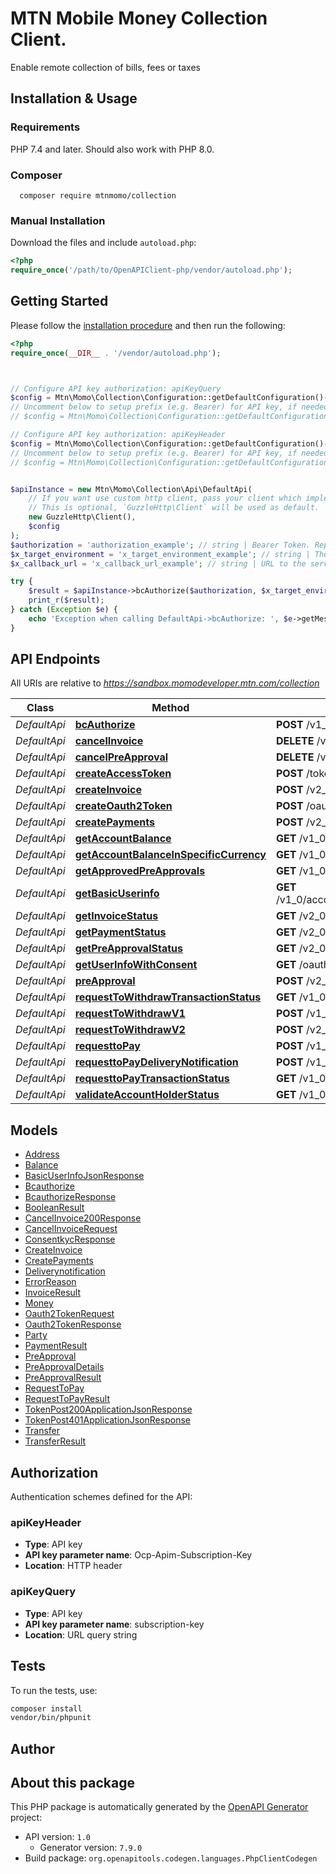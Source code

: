 # MTN Mobile Money Collection Client.

Enable remote collection of bills, fees or taxes


## Installation & Usage

### Requirements

PHP 7.4 and later.
Should also work with PHP 8.0.

### Composer

```shell
  composer require mtnmomo/collection
```

### Manual Installation

Download the files and include `autoload.php`:

```php
<?php
require_once('/path/to/OpenAPIClient-php/vendor/autoload.php');
```

## Getting Started

Please follow the [installation procedure](#installation--usage) and then run the following:

```php
<?php
require_once(__DIR__ . '/vendor/autoload.php');



// Configure API key authorization: apiKeyQuery
$config = Mtn\Momo\Collection\Configuration::getDefaultConfiguration()->setApiKey('subscription-key', 'YOUR_API_KEY');
// Uncomment below to setup prefix (e.g. Bearer) for API key, if needed
// $config = Mtn\Momo\Collection\Configuration::getDefaultConfiguration()->setApiKeyPrefix('subscription-key', 'Bearer');

// Configure API key authorization: apiKeyHeader
$config = Mtn\Momo\Collection\Configuration::getDefaultConfiguration()->setApiKey('Ocp-Apim-Subscription-Key', 'YOUR_API_KEY');
// Uncomment below to setup prefix (e.g. Bearer) for API key, if needed
// $config = Mtn\Momo\Collection\Configuration::getDefaultConfiguration()->setApiKeyPrefix('Ocp-Apim-Subscription-Key', 'Bearer');


$apiInstance = new Mtn\Momo\Collection\Api\DefaultApi(
    // If you want use custom http client, pass your client which implements `GuzzleHttp\ClientInterface`.
    // This is optional, `GuzzleHttp\Client` will be used as default.
    new GuzzleHttp\Client(),
    $config
);
$authorization = 'authorization_example'; // string | Bearer Token. Replace with a valid oauth2 token received from oauth2 token endpoint in Wallet Platform.
$x_target_environment = 'x_target_environment_example'; // string | The identifier of the Wallet Platform system where the transaction shall be processed. This parameter is used to route the request to the Wallet Platform system that will initiate the transaction.
$x_callback_url = 'x_callback_url_example'; // string | URL to the server where the callback should be sent.

try {
    $result = $apiInstance->bcAuthorize($authorization, $x_target_environment, $x_callback_url);
    print_r($result);
} catch (Exception $e) {
    echo 'Exception when calling DefaultApi->bcAuthorize: ', $e->getMessage(), PHP_EOL;
}

```

## API Endpoints

All URIs are relative to *https://sandbox.momodeveloper.mtn.com/collection*

Class | Method | HTTP request | Description
------------ | ------------- | ------------- | -------------
*DefaultApi* | [**bcAuthorize**](docs/Api/DefaultApi.md#bcauthorize) | **POST** /v1_0/bc-authorize | bc-authorize
*DefaultApi* | [**cancelInvoice**](docs/Api/DefaultApi.md#cancelinvoice) | **DELETE** /v2_0/invoice/{referenceId} | CancelInvoice
*DefaultApi* | [**cancelPreApproval**](docs/Api/DefaultApi.md#cancelpreapproval) | **DELETE** /v1_0/preapproval/{preapprovalid} | CancelPreApproval
*DefaultApi* | [**createAccessToken**](docs/Api/DefaultApi.md#createaccesstoken) | **POST** /token/ | CreateAccessToken
*DefaultApi* | [**createInvoice**](docs/Api/DefaultApi.md#createinvoice) | **POST** /v2_0/invoice | CreateInvoice
*DefaultApi* | [**createOauth2Token**](docs/Api/DefaultApi.md#createoauth2token) | **POST** /oauth2/token/ | CreateOauth2Token
*DefaultApi* | [**createPayments**](docs/Api/DefaultApi.md#createpayments) | **POST** /v2_0/payment | CreatePayments
*DefaultApi* | [**getAccountBalance**](docs/Api/DefaultApi.md#getaccountbalance) | **GET** /v1_0/account/balance | GetAccountBalance
*DefaultApi* | [**getAccountBalanceInSpecificCurrency**](docs/Api/DefaultApi.md#getaccountbalanceinspecificcurrency) | **GET** /v1_0/account/balance/{currency} | GetAccountBalanceInSpecificCurrency
*DefaultApi* | [**getApprovedPreApprovals**](docs/Api/DefaultApi.md#getapprovedpreapprovals) | **GET** /v1_0/preapprovals/{accountHolderIdType}/{accountHolderId} | GetApprovedPreApprovals
*DefaultApi* | [**getBasicUserinfo**](docs/Api/DefaultApi.md#getbasicuserinfo) | **GET** /v1_0/accountholder/{accountHolderIdType}/{accountHolderId}/basicuserinfo | GetBasicUserinfo
*DefaultApi* | [**getInvoiceStatus**](docs/Api/DefaultApi.md#getinvoicestatus) | **GET** /v2_0/invoice/{x-referenceId} | GetInvoiceStatus
*DefaultApi* | [**getPaymentStatus**](docs/Api/DefaultApi.md#getpaymentstatus) | **GET** /v2_0/payment/{x-referenceId} | GetPaymentStatus
*DefaultApi* | [**getPreApprovalStatus**](docs/Api/DefaultApi.md#getpreapprovalstatus) | **GET** /v2_0/preapproval/{referenceId} | GetPreApprovalStatus
*DefaultApi* | [**getUserInfoWithConsent**](docs/Api/DefaultApi.md#getuserinfowithconsent) | **GET** /oauth2/v1_0/userinfo | GetUserInfoWithConsent
*DefaultApi* | [**preApproval**](docs/Api/DefaultApi.md#preapproval) | **POST** /v2_0/preapproval | PreApproval
*DefaultApi* | [**requestToWithdrawTransactionStatus**](docs/Api/DefaultApi.md#requesttowithdrawtransactionstatus) | **GET** /v1_0/requesttowithdraw/{referenceId} | RequestToWithdrawTransactionStatus
*DefaultApi* | [**requestToWithdrawV1**](docs/Api/DefaultApi.md#requesttowithdrawv1) | **POST** /v1_0/requesttowithdraw | RequestToWithdraw-V1
*DefaultApi* | [**requestToWithdrawV2**](docs/Api/DefaultApi.md#requesttowithdrawv2) | **POST** /v2_0/requesttowithdraw | RequestToWithdraw-V2
*DefaultApi* | [**requesttoPay**](docs/Api/DefaultApi.md#requesttopay) | **POST** /v1_0/requesttopay | RequesttoPay
*DefaultApi* | [**requesttoPayDeliveryNotification**](docs/Api/DefaultApi.md#requesttopaydeliverynotification) | **POST** /v1_0/requesttopay/{referenceId}/deliverynotification | RequesttoPayDeliveryNotification
*DefaultApi* | [**requesttoPayTransactionStatus**](docs/Api/DefaultApi.md#requesttopaytransactionstatus) | **GET** /v1_0/requesttopay/{referenceId} | RequesttoPayTransactionStatus
*DefaultApi* | [**validateAccountHolderStatus**](docs/Api/DefaultApi.md#validateaccountholderstatus) | **GET** /v1_0/accountholder/{accountHolderIdType}/{accountHolderId}/active | ValidateAccountHolderStatus

## Models

- [Address](docs/Model/Address.md)
- [Balance](docs/Model/Balance.md)
- [BasicUserInfoJsonResponse](docs/Model/BasicUserInfoJsonResponse.md)
- [Bcauthorize](docs/Model/Bcauthorize.md)
- [BcauthorizeResponse](docs/Model/BcauthorizeResponse.md)
- [BooleanResult](docs/Model/BooleanResult.md)
- [CancelInvoice200Response](docs/Model/CancelInvoice200Response.md)
- [CancelInvoiceRequest](docs/Model/CancelInvoiceRequest.md)
- [ConsentkycResponse](docs/Model/ConsentkycResponse.md)
- [CreateInvoice](docs/Model/CreateInvoice.md)
- [CreatePayments](docs/Model/CreatePayments.md)
- [Deliverynotification](docs/Model/Deliverynotification.md)
- [ErrorReason](docs/Model/ErrorReason.md)
- [InvoiceResult](docs/Model/InvoiceResult.md)
- [Money](docs/Model/Money.md)
- [Oauth2TokenRequest](docs/Model/Oauth2TokenRequest.md)
- [Oauth2TokenResponse](docs/Model/Oauth2TokenResponse.md)
- [Party](docs/Model/Party.md)
- [PaymentResult](docs/Model/PaymentResult.md)
- [PreApproval](docs/Model/PreApproval.md)
- [PreApprovalDetails](docs/Model/PreApprovalDetails.md)
- [PreApprovalResult](docs/Model/PreApprovalResult.md)
- [RequestToPay](docs/Model/RequestToPay.md)
- [RequestToPayResult](docs/Model/RequestToPayResult.md)
- [TokenPost200ApplicationJsonResponse](docs/Model/TokenPost200ApplicationJsonResponse.md)
- [TokenPost401ApplicationJsonResponse](docs/Model/TokenPost401ApplicationJsonResponse.md)
- [Transfer](docs/Model/Transfer.md)
- [TransferResult](docs/Model/TransferResult.md)

## Authorization

Authentication schemes defined for the API:
### apiKeyHeader

- **Type**: API key
- **API key parameter name**: Ocp-Apim-Subscription-Key
- **Location**: HTTP header


### apiKeyQuery

- **Type**: API key
- **API key parameter name**: subscription-key
- **Location**: URL query string


## Tests

To run the tests, use:

```bash
composer install
vendor/bin/phpunit
```

## Author



## About this package

This PHP package is automatically generated by the [OpenAPI Generator](https://openapi-generator.tech) project:

- API version: `1.0`
    - Generator version: `7.9.0`
- Build package: `org.openapitools.codegen.languages.PhpClientCodegen`
